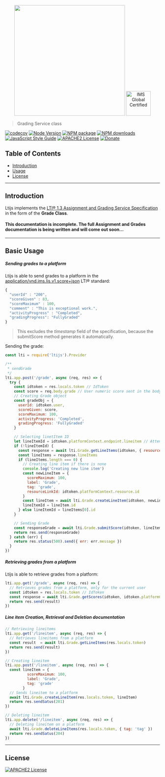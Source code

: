 

<div align="center">
	<br>
	<br>
	<a href="https://cvmcosta.github.io/ltijs"><img width="360" src="logo-300.svg"></img></a>
  <a href="https://site.imsglobal.org/certifications/coursekey/ltijs"​ target='_blank'><img width="80" src="https://www.imsglobal.org/sites/default/files/IMSconformancelogoREG.png" alt="IMS Global Certified" border="0"></img></a>
</div>


> Grading Service class


[![codecov](https://codecov.io/gh/Cvmcosta/ltijs/branch/master/graph/badge.svg)](https://codecov.io/gh/Cvmcosta/ltijs)
[![Node Version](https://img.shields.io/node/v/ltijs.svg)](https://www.npmjs.com/package/ltijs)
[![NPM package](https://img.shields.io/npm/v/ltijs.svg)](https://www.npmjs.com/package/ltijs)
[![NPM downloads](https://img.shields.io/npm/dm/ltijs)](https://www.npmjs.com/package/ltijs)
[![JavaScript Style Guide](https://img.shields.io/badge/code_style-standard-brightgreen.svg)](https://standardjs.com)
[![APACHE2 License](https://img.shields.io/github/license/cvmcosta/ltijs)](#LICENSE)
[![Donate](https://img.shields.io/badge/Donate-Buy%20me%20a%20coffe-blue)](https://www.buymeacoffee.com/UL5fBsi)

## Table of Contents

- [Introduction](#introduction)
- [Usage](#usage)
- [License](#license)

---


## Introduction


Ltijs implements the [LTI® 1.3 Assignment and Grading Service Specification](https://www.imsglobal.org/spec/lti-ags/v2p0/) in the form of the **Grade Class**.

#### **This documentation is incomplete. The full Assignment and Grades documentation is being written and will come out soon...**

___


## Basic Usage


##### Sending grades to a platform

Ltijs is able to send grades to a platform in the [application/vnd.ims.lis.v1.score+json](https://www.imsglobal.org/spec/lti-ags/v2p0/#score-publish-service) LTI® standard:

```javascript
{ 
  "userId" : "200",
  "scoreGiven" : 83,
  "scoreMaximum" : 100,
  "comment" : "This is exceptional work.",
  "activityProgress" : "Completed",
  "gradingProgress": "FullyGraded"
}
```

> This excludes the *timestamp* field of the specification, because the submitScore method generates it automatically.


Sending the grade: 

```javascript
const lti = require('ltijs').Provider

/**
 * sendGrade
 */
lti.app.post('/grade', async (req, res) => {
  try {
    const idtoken = res.locals.token // IdToken
    const score = req.body.grade // User numeric score sent in the body
    // Creating Grade object
    const gradeObj = {
      userId: idtoken.user,
      scoreGiven: score,
      scoreMaximum: 100,
      activityProgress: 'Completed',
      gradingProgress: 'FullyGraded'
    }

    // Selecting linetItem ID
    let lineItemId = idtoken.platformContext.endpoint.lineitem // Attempting to retrieve it from idtoken
    if (!lineItemId) {
      const response = await lti.Grade.getLineItems(idtoken, { resourceLinkId: true })
      const lineItems = response.lineItems
      if (lineItems.length === 0) {
        // Creating line item if there is none
        console.log('Creating new line item')
        const newLineItem = {
          scoreMaximum: 100,
          label: 'Grade',
          tag: 'grade',
          resourceLinkId: idtoken.platformContext.resource.id
        }
        const lineItem = await lti.Grade.createLineItem(idtoken, newLineItem)
        lineItemId = lineItem.id
      } else lineItemId = lineItems[0].id
    }

    // Sending Grade
    const responseGrade = await lti.Grade.submitScore(idtoken, lineItemId, gradeObj)
    return res.send(responseGrade)
  } catch (err) {
    return res.status(500).send({ err: err.message })
  }
})
```



##### Retrieving grades from a platform

Ltijs is able to retrieve grades from a platform:

```javascript
lti.app.get('/grade', async (req, res) => {
  // Retrieves grades from a platform, only for the current user
  const idtoken = res.locals.token // IdToken
  const response = await lti.Grade.getScores(idtoken, idtoken.platformContext.endpoint.lineitem, { userId: idtoken.user })
  return res.send(result)
})
```

##### Line item Creation, Retrieval and Deletion documentation


```javascript
// Retrieving lineitems
lti.app.get('/lineitem', async (req, res) => {
  // Retrieves lineitems from a platform
  const result  = await lti.Grade.getLineItems(res.locals.token)
  return res.send(result)
})

// Creating lineitem
lti.app.post('/lineitem', async (req, res) => {
  const lineItem = {
          scoreMaximum: 100,
          label: 'Grade',
          tag: 'grade'
        }
  // Sends lineitem to a platform
  await lti.Grade.createLineItem(res.locals.token, lineItem)
  return res.sendSatus(201)
})

// Deleting lineitem
lti.app.delete('/lineitem', async (req, res) => {
  // Deleting lineitem on a platform
  await lti.Grade.deleteLineItems(res.locals.token, { tag: 'tag' })
  return res.sendSatus(204)
})

```

---

## License

[![APACHE2 License](https://img.shields.io/github/license/cvmcosta/ltijs)](LICENSE)
